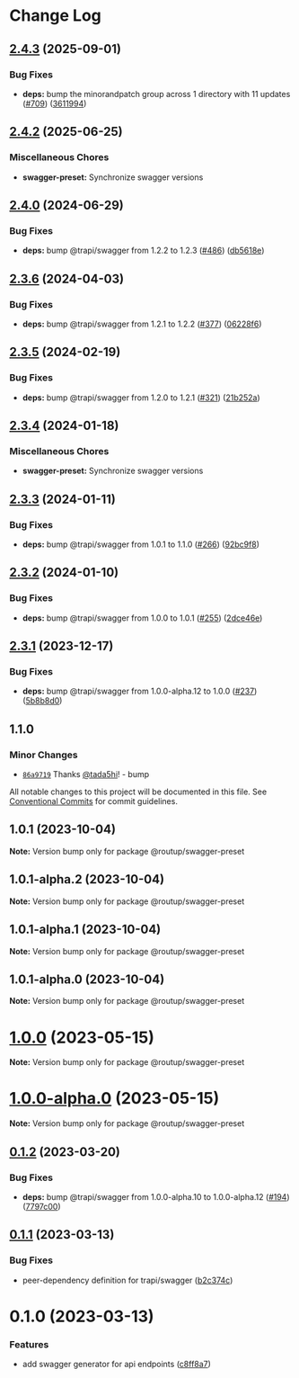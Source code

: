 # Change Log

## [2.4.3](https://github.com/routup/plugins/compare/swagger-preset-v2.4.2...swagger-preset-v2.4.3) (2025-09-01)


### Bug Fixes

* **deps:** bump the minorandpatch group across 1 directory with 11 updates ([#709](https://github.com/routup/plugins/issues/709)) ([3611994](https://github.com/routup/plugins/commit/361199428ec05ccea05f5a4da5e0615e5d933bdf))

## [2.4.2](https://github.com/routup/plugins/compare/swagger-preset-v2.4.0...swagger-preset-v2.4.2) (2025-06-25)


### Miscellaneous Chores

* **swagger-preset:** Synchronize swagger versions

## [2.4.0](https://github.com/routup/plugins/compare/swagger-preset-v2.3.6...swagger-preset-v2.4.0) (2024-06-29)


### Bug Fixes

* **deps:** bump @trapi/swagger from 1.2.2 to 1.2.3 ([#486](https://github.com/routup/plugins/issues/486)) ([db5618e](https://github.com/routup/plugins/commit/db5618e3b1b858c313af8570a71e428571e3b024))

## [2.3.6](https://github.com/routup/plugins/compare/swagger-preset-v2.3.5...swagger-preset-v2.3.6) (2024-04-03)


### Bug Fixes

* **deps:** bump @trapi/swagger from 1.2.1 to 1.2.2 ([#377](https://github.com/routup/plugins/issues/377)) ([06228f6](https://github.com/routup/plugins/commit/06228f60a516135e3bda0a4071e0385521bd9818))

## [2.3.5](https://github.com/routup/plugins/compare/swagger-preset-v2.3.4...swagger-preset-v2.3.5) (2024-02-19)


### Bug Fixes

* **deps:** bump @trapi/swagger from 1.2.0 to 1.2.1 ([#321](https://github.com/routup/plugins/issues/321)) ([21b252a](https://github.com/routup/plugins/commit/21b252a9eee4219297ba2ee9f55ac680db86e2ca))

## [2.3.4](https://github.com/routup/plugins/compare/swagger-preset-v2.3.3...swagger-preset-v2.3.4) (2024-01-18)


### Miscellaneous Chores

* **swagger-preset:** Synchronize swagger versions

## [2.3.3](https://github.com/routup/plugins/compare/swagger-preset-v2.3.2...swagger-preset-v2.3.3) (2024-01-11)


### Bug Fixes

* **deps:** bump @trapi/swagger from 1.0.1 to 1.1.0 ([#266](https://github.com/routup/plugins/issues/266)) ([92bc9f8](https://github.com/routup/plugins/commit/92bc9f82b9d59a93b681d562ef30b49771e11b63))

## [2.3.2](https://github.com/routup/plugins/compare/swagger-preset-v2.3.1...swagger-preset-v2.3.2) (2024-01-10)


### Bug Fixes

* **deps:** bump @trapi/swagger from 1.0.0 to 1.0.1 ([#255](https://github.com/routup/plugins/issues/255)) ([2dce46e](https://github.com/routup/plugins/commit/2dce46e178e30a7ce3b057109640a2114e5222ae))

## [2.3.1](https://github.com/routup/plugins/compare/swagger-preset-v1.1.0...swagger-preset-v2.3.1) (2023-12-17)


### Bug Fixes

* **deps:** bump @trapi/swagger from 1.0.0-alpha.12 to 1.0.0 ([#237](https://github.com/routup/plugins/issues/237)) ([5b8b8d0](https://github.com/routup/plugins/commit/5b8b8d0d3d7106b8a2ffb8eebdcc2e99854a574c))

## 1.1.0

### Minor Changes

- [`86a9719`](https://github.com/routup/plugins/commit/86a9719618349eee2fdcfbdb9a8ba30f37ad3a6a) Thanks [@tada5hi](https://github.com/tada5hi)! - bump

All notable changes to this project will be documented in this file.
See [Conventional Commits](https://conventionalcommits.org) for commit guidelines.

## 1.0.1 (2023-10-04)

**Note:** Version bump only for package @routup/swagger-preset

## 1.0.1-alpha.2 (2023-10-04)

**Note:** Version bump only for package @routup/swagger-preset

## 1.0.1-alpha.1 (2023-10-04)

**Note:** Version bump only for package @routup/swagger-preset

## 1.0.1-alpha.0 (2023-10-04)

**Note:** Version bump only for package @routup/swagger-preset

# [1.0.0](https://github.com/routup/plugins/compare/@routup/swagger-preset@1.0.0-alpha.0...@routup/swagger-preset@1.0.0) (2023-05-15)

**Note:** Version bump only for package @routup/swagger-preset

# [1.0.0-alpha.0](https://github.com/routup/plugins/compare/@routup/swagger-preset@0.1.2...@routup/swagger-preset@1.0.0-alpha.0) (2023-05-15)

**Note:** Version bump only for package @routup/swagger-preset

## [0.1.2](https://github.com/Tada5hi/routup/compare/@routup/swagger-preset@0.1.1...@routup/swagger-preset@0.1.2) (2023-03-20)

### Bug Fixes

- **deps:** bump @trapi/swagger from 1.0.0-alpha.10 to 1.0.0-alpha.12 ([#194](https://github.com/Tada5hi/routup/issues/194)) ([7797c00](https://github.com/Tada5hi/routup/commit/7797c00ed396ce7932bbff652e6b4f434d35c90d))

## [0.1.1](https://github.com/Tada5hi/routup/compare/@routup/swagger-preset@0.1.0...@routup/swagger-preset@0.1.1) (2023-03-13)

### Bug Fixes

- peer-dependency definition for trapi/swagger ([b2c374c](https://github.com/Tada5hi/routup/commit/b2c374c5785bd39ec11b8e0da79755f5390880c1))

# 0.1.0 (2023-03-13)

### Features

- add swagger generator for api endpoints ([c8ff8a7](https://github.com/Tada5hi/routup/commit/c8ff8a78c4e0e8b6399db567ce8b882bac2c1e83))
